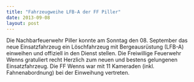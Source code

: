 ```yaml
---
title: "Fahrzeugweihe LFB-A der FF Piller"
date: 2013-09-08
layout: post
---
```


Die Nachbarfeuerwehr Piller konnte am Sonntag den 08. September das neue Einsatzfahrzeug ein Löschfahrzeug mit Bergeausrüstung (LFB-A) einweihen und offiziell in den Dienst stellen. Die Freiwillige Feuerwehr Wenns gratuliert recht Herzlich zum neuen und bestens gelungenen Einsatzfahrzeug. Die FF Wenns war mit 11 Kameraden (inkl. Fahnenabordnung) bei der Einweihung vertreten.